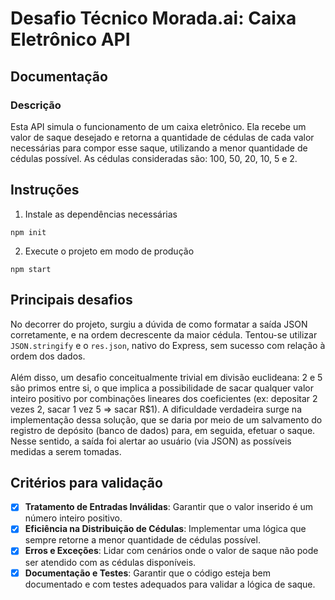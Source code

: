 # Desafio Técnico Morada.ai: Caixa Eletrônico API

## Documentação
### Descrição
Esta API simula o funcionamento de um caixa eletrônico. Ela recebe um valor de saque desejado e retorna a quantidade de cédulas de cada valor necessárias para compor esse saque, utilizando a menor quantidade de cédulas possível. As cédulas consideradas são: 100, 50, 20, 10, 5 e 2.

## Instruções
1. Instale as dependências necessárias<br>
```
npm init
```
2. Execute o projeto em modo de produção<br>
```
npm start
```

## Principais desafios
No decorrer do projeto, surgiu a dúvida de como formatar a saída JSON corretamente, e na ordem decrescente da maior cédula. Tentou-se utilizar `JSON.stringify` e o `res.json`, nativo do Express, sem sucesso com relação à ordem dos dados.
<br><br>
Além disso, um desafio conceitualmente trivial em divisão euclideana: 2 e 5 são primos entre si, o que implica a possibilidade de sacar qualquer valor inteiro positivo por combinações lineares dos coeficientes (ex: depositar 2 vezes 2, sacar 1 vez 5 => sacar R$1). A dificuldade verdadeira surge na implementação dessa solução, que se daria por meio de um salvamento do registro de depósito (banco de dados) para, em seguida, efetuar o saque. Nesse sentido, a saída foi alertar ao usuário (via JSON) as possíveis medidas a serem tomadas.

## Critérios para validação

- [x] **Tratamento de Entradas Inválidas**: Garantir que o valor inserido é um número inteiro positivo.
- [x] **Eficiência na Distribuição de Cédulas**: Implementar uma lógica que sempre retorne a menor quantidade de cédulas possível.
- [x] **Erros e Exceções**: Lidar com cenários onde o valor de saque não pode ser atendido com as cédulas disponíveis.
- [x] **Documentação e Testes**: Garantir que o código esteja bem documentado e com testes adequados para validar a lógica de saque.
